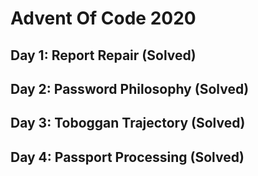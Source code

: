 # Advent Of Code 2020

## Day 1: Report Repair (Solved)

## Day 2: Password Philosophy (Solved)

## Day 3: Toboggan Trajectory (Solved)

## Day 4: Passport Processing (Solved)

